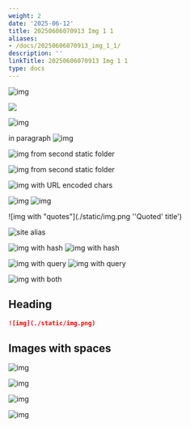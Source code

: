 ```yaml
---
weight: 2
date: '2025-06-12'
title: 20250606070913 Img 1 1
aliases:
- /docs/20250606070913_img_1_1/
description: ''
linkTitle: 20250606070913 Img 1 1
type: docs
---
```


![img](https://example.com/img.png)

![](./static/img.png)

![img](static/img.png)

in paragraph ![img](static/img.png)

![img from second static folder](/img2.png)

![img from second static folder](./static2/img2.png)

![img with URL encoded chars](./static2/img2%20copy.png)

![img](./static/img.png 'Title') ![img](/img.png)

![img with "quotes"](./static/img.png ''Quoted' title')

![site alias](@site/static/img.png)

![img with hash](/img.png#light) ![img with hash](/img.png#dark)

![img with query](/img.png?w=10) ![img with query](/img.png?w=10&h=10)

![img with both](/img.png?w=10&h=10#light)

## Heading

```md
![img](./static/img.png)
```

## Images with spaces

![img](</img with spaces.png>)

![img](<@site/static/img with spaces.png>)

![img](</img with one encoded%2520space.png>)

![img](<@site/static/img with one encoded%2520space.png>)
